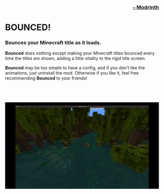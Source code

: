 ### <p align=right>[`→` Modrinth](https://modrinth.com/mod/bounced)</p>

# BOUNCED!

### Bounces your Minecraft title as it loads.

**Bounced** does nothing except making your Minecraft titles bounced every time the titles are shown, adding a little vitality to the rigid title screen.

**Bounced** may be too simple to have a config, and if you don't like the animations, just uninstall the mod. Otherwise if you like it, feel free recommending **Bounced** to your friends!

# 
<br />

<p align=left>
    <img src="/artwork/content/bounced.gif" />
</p>

